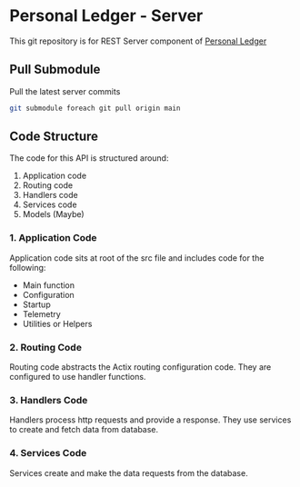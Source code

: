 # Personal Ledger - Server 

This git repository is for REST Server component of [Personal Ledger](https://github.com/IanTeda/personal_ledger) 

## Pull Submodule

Pull the latest server commits

```bash
git submodule foreach git pull origin main
```

## Code Structure

The code for this API is structured around:

1. Application code
2. Routing code
3. Handlers code
4. Services code
5. Models (Maybe)

### 1. Application Code

Application code sits at root of the src file and includes code for the following:

* Main function
* Configuration
* Startup
* Telemetry
* Utilities or Helpers

### 2. Routing Code

Routing code abstracts the Actix routing configuration code. They are configured
to use handler functions.

### 3. Handlers Code

Handlers process http requests and provide a response. They use services to create
and fetch data from database. 

### 4. Services Code

Services create and make the data requests from the database.